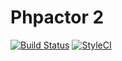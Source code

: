 Phpactor 2
==================

[![Build Status](https://travis-ci.org/dtl/phpactor.svg?branch=master)](https://travis-ci.org/dtl/phpactor)
[![StyleCI](https://styleci.io/repos/<repo-id>/shield)](https://styleci.io/repos/<repo-id>)

